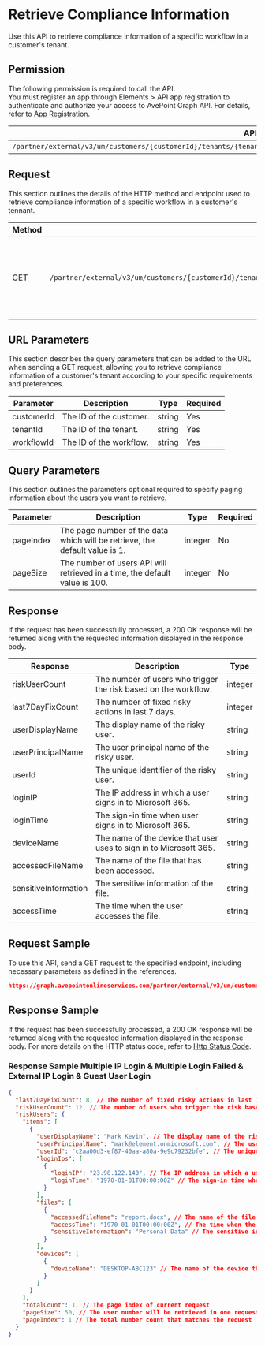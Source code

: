 # Retrieve Compliance Information

Use this API to retrieve compliance information of a specific workflow in a customer's tenant. 

## Permission

The following permission is required to call the API.  
You must register an app through Elements > API app registration to authenticate and authorize your access to AvePoint Graph API. For details, refer to [App Registration](../../register-app.md).

| API | Permission  |
|-----------|--------|
| `/partner/external/v3/um/customers/{customerId}/tenants/{tenantId}/overview/security/compliances/workflows/{workflowId}`|elements.um.user.read.all|  

## Request

This section outlines the details of the HTTP method and endpoint used to retrieve compliance information of a specific workflow in a customer's tennant.

| Method | Endpoint | Description |
|-----------|--------|------------|
| GET | `/partner/external/v3/um/customers/{customerId}/tenants/{tenantId}/overview/security/compliances/workflows/{workflowId}` | 	Retrieves compliances information of a specific workflow in a customer's tenant.

## URL Parameters

This section describes the query parameters that can be added to the URL when sending a GET request, allowing you to retrieve compliance information of a customer's tenant according to your specific requirements and preferences.

| Parameter | Description | Type | Required |
| --- | --- | --- |---|
| customerId | The ID of the customer. | string | Yes |
| tenantId | The ID of the tenant. | string | Yes |
| workflowId | The ID of the workflow. | string | Yes |
## Query Parameters

This section outlines the parameters optional required to specify paging information about the users you want to retrieve.

| Parameter | Description | Type | Required |
| --- | --- | --- | --- |
| pageIndex | The page number of the data which will be retrieve, the default value is 1. | integer | No |
| pageSize | The number of users API will retrieved in a time, the default value is 100. | integer | No |

## Response

If the request has been successfully processed, a 200 OK response will be returned along with the requested information displayed in the response body.
 
| Response | Description | Type |
| --- | --- | --- |
| riskUserCount |  The number of users who trigger the risk based on the workflow. | integer |
| last7DayFixCount |  The number of fixed risky actions in last 7 days. | integer |
| userDisplayName |  The display name of the risky user. | string |
| userPrincipalName |  The user principal name of the risky user. | string |
| userId |  The unique identifier of the risky user. | string |
| loginIP |  The IP address in which a user signs in to Microsoft 365. | string |
| loginTime |  The sign-in time when user signs in to Microsoft 365. | string |
| deviceName |  The name of the device that user uses to sign in to Microsoft 365. | string |  
| accessedFileName |  The name of the file that has been accessed. | string |
| sensitiveInformation |  The sensitive information of the file. | string |
| accessTime |  The time when the user accesses the file. | string |
## Request Sample

To use this API, send a GET request to the specified endpoint, including necessary parameters as defined in the references. 

```json
https://graph.avepointonlineservices.com/partner/external/v3/um/customers/966f35cc-61f4-4070-819c-25cdbcf82a07/tenants/0c7715b3-****-****-****-f3634dcfacec/overview/security/compliances/workflows/4dbd4e4e-****-****-****-2e224d38b0c4
```

## Response Sample
If the request has been successfully processed, a 200 OK response will be returned along with the requested information displayed in the response body. For more details on the HTTP status code, refer to [Http Status Code](../../Use-AvePoint-Graph-API.md#http-status-code).

### Response Sample Multiple IP Login & Multiple Login Failed & External IP Login & Guest User Login

```json
{
  "last7DayFixCount": 8, // The number of fixed risky actions in last 7 days
  "riskUserCount": 12, // The number of users who trigger the risk based on the workflow
  "riskUsers": {
    "items": [
      {
        "userDisplayName": "Mark Kevin", // The display name of the risky user
        "userPrincipalName": "mark@element.onmicrosoft.com", // The user principal name of the risky user
        "userId": "c2aa00d3-ef87-40aa-a80a-9e9c79232bfe", // The unique identifier of the risky user
        "loginIps": [
          {
            "loginIP": "23.98.122.140", // The IP address in which a user signs in to Microsoft 365
            "loginTime": "1970-01-01T00:00:00Z" // The sign-in time when user signs in to Microsoft 365
          }
        ],
        "files": [
          {
            "accessedFileName": "report.docx", // The name of the file that has been accessed
            "accessTime": "1970-01-01T00:00:00Z", // The time when the user accesses the file
            "sensitiveInformation": "Personal Data" // The sensitive information of the file
          }
        ],
        "devices": [
          {
            "deviceName": "DESKTOP-ABC123" // The name of the device that user uses to sign into Microsoft 365
          }
        ]
      }
    ],
    "totalCount": 1, // The page index of current request
    "pageSize": 50, // The user number will be retrieved in one request
    "pageIndex": 1 // The total number count that matches the request
  }
}
```